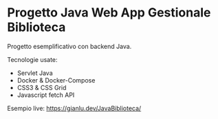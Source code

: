 # Progetto Java Web App Gestionale Biblioteca 

Progetto esemplificativo con backend Java. 

Tecnologie usate:
- Servlet Java
- Docker & Docker-Compose
- CSS3 & CSS Grid
- Javascript fetch API

Esempio live:
<https://gianlu.dev/JavaBiblioteca/>
